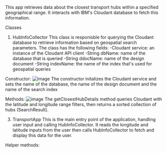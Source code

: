 This app retrieves data about the closest transport hubs within a specified geographical range. It interacts with IBM's Cloudant database to fetch this information.

Classes
1. HubInfoCollector
This class is responisble for querying the Cloudant database to retrieve information based on geospatial search parameters.
The class has the following fields:
-Cloudant service: an instance of the Cloudant API client
-String dbName: name of the database that is queried
-String ddocName: name of the design document
-String indexName: the name of the index that's used for geospatial queries

Constructor:
![image](https://github.com/user-attachments/assets/5d04951f-c543-406a-a569-719abcb4b138)
The constructor initalizes the Cloudant service and sets the name of the database, the name of the design document and the name of the search index

Methods:
![image](https://github.com/user-attachments/assets/55bb55ce-46a9-4be6-a3f7-a2062ef43124)
The getClosestHubDetails method queries Cloudant with the latitude and longitude range filters, then returns a sorted collection of hubs (SearchResult).

3. TransportApp
This is the main entry point of the application, handling user input and calling HubInfoCollector. It reads the longitude and latitude inputs from the user then calls HubInfoCollector to fetch and display this data for the user.

Helper methods:



